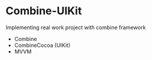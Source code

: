 # Combine-UIKit
Implementing real work project with combine framework 

- Combine
- CombineCocoa (UIKit)
- MVVM
